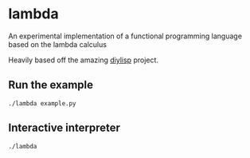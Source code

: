 lambda
===

An experimental implementation of a functional programming language based on the lambda calculus

Heavily based off the amazing [diylisp](https://github.com/kvalle/diy-lisp) project.

## Run the example

```
./lambda example.py
```

## Interactive interpreter

```
./lambda
```
